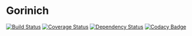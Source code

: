 # Gorinich
[![Build Status](https://travis-ci.org/kulapard/Gorinich.svg?branch=master)](https://travis-ci.org/kulapard/Gorinich)
[![Coverage Status](https://coveralls.io/repos/kulapard/Gorinich/badge.svg)](https://coveralls.io/r/kulapard/Gorinich)
[![Dependency Status](https://gemnasium.com/kulapard/Gorinich.svg)](https://gemnasium.com/kulapard/Gorinich)
[![Codacy Badge](https://api.codacy.com/project/badge/grade/4b9d8bc34c9948a08e094f52d0bf61dd)](https://www.codacy.com/app/kulapard/Gorinich)
